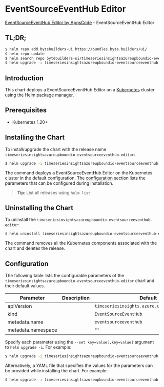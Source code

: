 # EventSourceEventHub Editor

[EventSourceEventHub Editor by AppsCode](https://byte.builders) - EventSourceEventHub Editor

## TL;DR;

```bash
$ helm repo add bytebuilders-ui https://bundles.byte.builders/ui/
$ helm repo update
$ helm search repo bytebuilders-ui/timeseriesinsightsazureupboundio-eventsourceeventhub-editor --version=v0.4.18
$ helm upgrade -i timeseriesinsightsazureupboundio-eventsourceeventhub-editor bytebuilders-ui/timeseriesinsightsazureupboundio-eventsourceeventhub-editor -n default --create-namespace --version=v0.4.18
```

## Introduction

This chart deploys a EventSourceEventHub Editor on a [Kubernetes](http://kubernetes.io) cluster using the [Helm](https://helm.sh) package manager.

## Prerequisites

- Kubernetes 1.20+

## Installing the Chart

To install/upgrade the chart with the release name `timeseriesinsightsazureupboundio-eventsourceeventhub-editor`:

```bash
$ helm upgrade -i timeseriesinsightsazureupboundio-eventsourceeventhub-editor bytebuilders-ui/timeseriesinsightsazureupboundio-eventsourceeventhub-editor -n default --create-namespace --version=v0.4.18
```

The command deploys a EventSourceEventHub Editor on the Kubernetes cluster in the default configuration. The [configuration](#configuration) section lists the parameters that can be configured during installation.

> **Tip**: List all releases using `helm list`

## Uninstalling the Chart

To uninstall the `timeseriesinsightsazureupboundio-eventsourceeventhub-editor`:

```bash
$ helm uninstall timeseriesinsightsazureupboundio-eventsourceeventhub-editor -n default
```

The command removes all the Kubernetes components associated with the chart and deletes the release.

## Configuration

The following table lists the configurable parameters of the `timeseriesinsightsazureupboundio-eventsourceeventhub-editor` chart and their default values.

|     Parameter      | Description |                         Default                          |
|--------------------|-------------|----------------------------------------------------------|
| apiVersion         |             | <code>timeseriesinsights.azure.upbound.io/v1beta1</code> |
| kind               |             | <code>EventSourceEventHub</code>                         |
| metadata.name      |             | <code>eventsourceeventhub</code>                         |
| metadata.namespace |             | <code>""</code>                                          |


Specify each parameter using the `--set key=value[,key=value]` argument to `helm upgrade -i`. For example:

```bash
$ helm upgrade -i timeseriesinsightsazureupboundio-eventsourceeventhub-editor bytebuilders-ui/timeseriesinsightsazureupboundio-eventsourceeventhub-editor -n default --create-namespace --version=v0.4.18 --set apiVersion=timeseriesinsights.azure.upbound.io/v1beta1
```

Alternatively, a YAML file that specifies the values for the parameters can be provided while
installing the chart. For example:

```bash
$ helm upgrade -i timeseriesinsightsazureupboundio-eventsourceeventhub-editor bytebuilders-ui/timeseriesinsightsazureupboundio-eventsourceeventhub-editor -n default --create-namespace --version=v0.4.18 --values values.yaml
```
